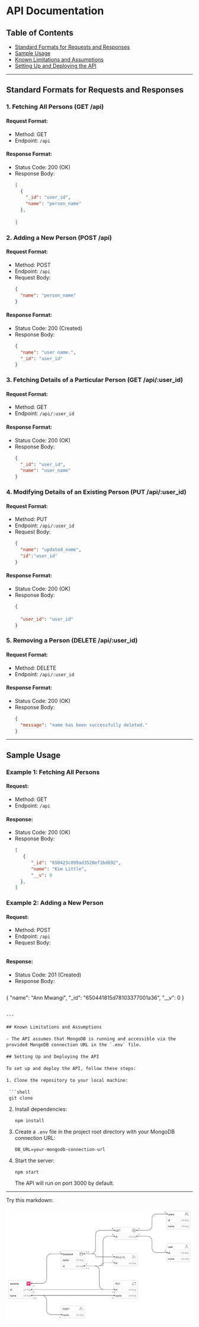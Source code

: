 # API Documentation

## Table of Contents

- [Standard Formats for Requests and Responses](#standard-formats-for-requests-and-responses)
- [Sample Usage](#sample-usage)
- [Known Limitations and Assumptions](#known-limitations-and-assumptions)
- [Setting Up and Deploying the API](#setting-up-and-deploying-the-api)

---

## Standard Formats for Requests and Responses

### 1. Fetching All Persons (GET /api)

#### Request Format:

- Method: GET
- Endpoint: `/api`

#### Response Format:

- Status Code: 200 (OK)
- Response Body:
  ```json
  [
    {
      "_id": "user_id",
      "name": "person_name"
    },
    
  ]
  ```

### 2. Adding a New Person (POST /api)

#### Request Format:

- Method: POST
- Endpoint: `/api`
- Request Body:
  ```json
  {
    "name": "person_name"
  }
  ```

#### Response Format:

- Status Code: 200 (Created)
- Response Body:
  ```json
  {
    "name": "user name.",
    "_id": "user_id"
  }
  ```

### 3. Fetching Details of a Particular Person (GET /api/:user_id)

#### Request Format:

- Method: GET
- Endpoint: `/api/:user_id`

#### Response Format:

- Status Code: 200 (OK)
- Response Body:
  ```json
  {
    "_id": "user_id",
    "name": "user_name"
  }
  ```

### 4. Modifying Details of an Existing Person (PUT /api/:user_id)

#### Request Format:

- Method: PUT
- Endpoint: `/api/:user_id`
- Request Body:
  ```json
  {
    "name": "updated_name",
    "id":"user_id"
  }
  ```

#### Response Format:

- Status Code: 200 (OK)
- Response Body:
  ```json
  {
    
    "user_id": "user_id"
  }
  ```

### 5. Removing a Person (DELETE /api/:user_id)

#### Request Format:

- Method: DELETE
- Endpoint: `/api/:user_id`

#### Response Format:

- Status Code: 200 (OK)
- Response Body:
  ```json
  {
    "message": "name has been successfully deleted."
  }
  ```

---

## Sample Usage

### Example 1: Fetching All Persons

#### Request:

- Method: GET
- Endpoint: `/api`

#### Response:

- Status Code: 200 (OK)
- Response Body:
  ```json
  [
     {
        "_id": "650423c899ad3520ef1bd692",
        "name": "Kim Little",
        "__v": 0
    },
  ]
  ```

### Example 2: Adding a New Person

#### Request:

- Method: POST
- Endpoint: `/api`
- Request Body:
  ```json
  
  ```

#### Response:

- Status Code: 201 (Created)
- Response Body:
  ```json
 {
    "name": "Ann Mwangi",
    "_id": "650441815d78103377001a36",
    "__v": 0
}
  ```

---

## Known Limitations and Assumptions

- The API assumes that MongoDB is running and accessible via the provided MongoDB connection URL in the `.env` file.

## Setting Up and Deploying the API

To set up and deploy the API, follow these steps:

1. Clone the repository to your local machine:

   ```shell
   git clone 
   ```



2. Install dependencies:

   ```shell
   npm install
   ```

4. Create a `.env` file in the project root directory with your MongoDB connection URL:

   ```env
   DB_URL=your-mongodb-connection-url
   ```

5. Start the server:

   ```shell
   npm start
   ```

   The API will run on port 3000 by default.

---



Try this markdown:

![UML DIAGRAM](./src/images/UML_Diagram(1).png)
